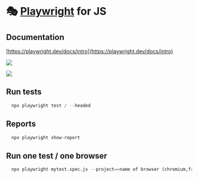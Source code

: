 # 🎭 [Playwright](https://playwright.dev) for JS
## Documentation

[https://playwright.dev/docs/intro](https://playwright.dev/docs/intro)

![](https://i.postimg.cc/c4qdRwqX/Screenshot-1.png)

![](https://i.postimg.cc/L5XHc7wB/Screenshot-3.png)

## Run tests 

```py
  npx playwright test / --headed
```

## Reports

```py
  npx playwright show-report
```

## Run one test / one browser

```py
  npx playwright mytest.spec.js --project==name of browser (chromium,frefox..)
```
